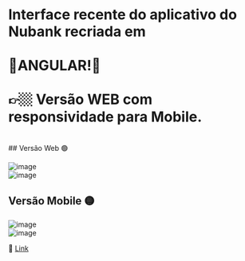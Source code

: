 # Interface recente do aplicativo do Nubank recriada em <br> <br> 🍷ANGULAR!🍷 <br> <br> 👉🏼 Versão WEB com responsividade para Mobile.
<br>
## Versão Web 🟢

![image](https://user-images.githubusercontent.com/109248116/222929594-557b0338-b11b-4f36-a641-40fc3dfa9234.png)
<br>
![image](https://user-images.githubusercontent.com/109248116/222929602-56fe100d-1e51-44d7-94de-b7ea4bec154f.png)
<br>
## Versão Mobile 🟡

![image](https://user-images.githubusercontent.com/109248116/222929616-f43c6e9e-1d32-4eeb-b326-f85c6085e596.png)
<br>
![image](https://user-images.githubusercontent.com/109248116/222929619-59f6d15f-6825-4c3f-bdb4-e1175e9a205d.png)


🔗 [Link](https://nubank-angular.vercel.app/,  "Deploy")
